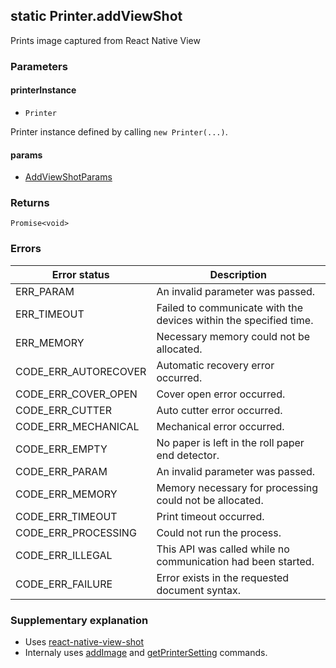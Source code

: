 ## static Printer.addViewShot

Prints image captured from React Native View

### Parameters

#### printerInstance

- `Printer`

Printer instance defined by calling `new Printer(...)`.

#### params

- [AddViewShotParams](../interfaces/addViewShotParams.md)

### Returns

`Promise<void>`

### Errors

| **Error status** | **Description** |
| --- | --- |
| ERR_PARAM | An invalid parameter was passed. |
| ERR_TIMEOUT | Failed to communicate with the devices within the specified time. |
| ERR_MEMORY | Necessary memory could not be allocated. |
| CODE_ERR_AUTORECOVER | Automatic recovery error occurred. |
| CODE_ERR_COVER_OPEN | Cover open error occurred. |
| CODE_ERR_CUTTER | Auto cutter error occurred. |
| CODE_ERR_MECHANICAL | Mechanical error occurred. |
| CODE_ERR_EMPTY | No paper is left in the roll paper end detector. |
| CODE_ERR_PARAM | An invalid parameter was passed. |
| CODE_ERR_MEMORY | Memory necessary for processing could not be allocated. |
| CODE_ERR_TIMEOUT | Print timeout occurred. |
| CODE_ERR_PROCESSING | Could not run the process. |
| CODE_ERR_ILLEGAL | This API was called while no communication had been started. |
| CODE_ERR_FAILURE | Error exists in the requested document syntax. |

### Supplementary explanation

- Uses [react-native-view-shot](https://github.com/gre/react-native-view-shot)
- Internaly uses [addImage](./addText.md) and [getPrinterSetting](./getPrinterSetting.md) commands.

